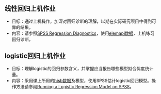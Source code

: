 ## 线性回归上机作业

- 目标：通过上机操作，加深对回归诊断的理解，以期在实际研究项目中得到可靠的结果。
- 内容：请参照[SPSS Regression Diagnostics](https://stats.idre.ucla.edu/spss/seminars/introduction-to-regression-with-spss/introreg-lesson2/)，使用[elemapi数据](https://github.com/wuhsiang/Courses/blob/master/econometricsintro/resources/elemapi2v2.sav)，上机练习回归诊断。


## logistic回归上机作业

- 目标：理解logistic的回归参数含义，并掌握应当报告哪些模型拟合优度统计量。
- 内容：采用课上所用的[hisb数据](https://github.com/wuhsiang/Courses/blob/master/econometricsintro/resources/hisb.csv)及模型，使用SPSS估计logistic回归模型。操作方法请参阅[Running a Logistic Regression Model on SPSS](http://www.restore.ac.uk/srme/www/fac/soc/wie/research-new/srme/modules/mod4/11/index.html)。

